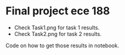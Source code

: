 # Final project ece 188


* Check Task1.png for task 1 results.
* Check Task2.png for task 2 results. 

Code on how to get those results in notebook.
